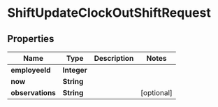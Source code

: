 

# ShiftUpdateClockOutShiftRequest


## Properties

| Name | Type | Description | Notes |
|------------ | ------------- | ------------- | -------------|
|**employeeId** | **Integer** |  |  |
|**now** | **String** |  |  |
|**observations** | **String** |  |  [optional] |




